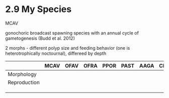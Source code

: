 # 2.9 My Species

MCAV&#x20;

gonochoric broadcast spawning species with an annual cycle of gametogenesis (Budd et al. 2012)

2 morphs - different polyp size and feeding behavior (one is heterotrophically noctournal), differeed by depth&#x20;





<table><thead><tr><th width="151"></th><th width="108">MCAV</th><th>OFAV</th><th>OFRA</th><th>PPOR</th><th>PAST</th><th>AAGA</th><th>CNAT</th></tr></thead><tbody><tr><td>Morphology</td><td></td><td></td><td></td><td></td><td></td><td></td><td></td></tr><tr><td>Reproduction</td><td></td><td></td><td></td><td></td><td></td><td></td><td></td></tr><tr><td></td><td></td><td></td><td></td><td></td><td></td><td></td><td></td></tr><tr><td></td><td></td><td></td><td></td><td></td><td></td><td></td><td></td></tr><tr><td></td><td></td><td></td><td></td><td></td><td></td><td></td><td></td></tr></tbody></table>





